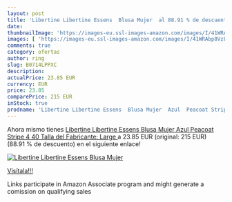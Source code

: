 ```yaml
---
layout: post
title: 'Libertine Libertine Essens  Blusa Mujer  al 88.91 % de descuento'
date: 
thumbnailImage: 'https://images-eu.ssl-images-amazon.com/images/I/41WRAbp8VzL._SL200_.jpg'
images: [ 'https://images-eu.ssl-images-amazon.com/images/I/41WRAbp8VzL._SL200_.jpg' ]
comments: true
category: ofertas
author: ring
slug: B0714LPPXC
description:
actualPrice: 23.85 EUR
currency: EUR
price: 23.85
comparePrice: 215 EUR
inStock: true
prodname: 'Libertine Libertine Essens  Blusa Mujer  Azul  Peacoat Stripe 4   40  Talla del Fabricante: Large '
---
```


Ahora mismo tienes [Libertine Libertine Essens  Blusa Mujer  Azul  Peacoat Stripe 4   40  Talla del Fabricante: Large ](https://www.amazon.es/dp/B0714LPPXC/?tag=tolees-21) a 23.85 EUR (original: 215 EUR) (88.91 %  de descuento) en el siguiente enlace!

[![Libertine Libertine Essens  Blusa Mujer ](https://images-eu.ssl-images-amazon.com/images/I/41WRAbp8VzL._SL200_.jpg)](https://www.amazon.es/dp/B0714LPPXC/?tag=tolees-21)

[Visítala!!!](https://www.amazon.es/dp/B0714LPPXC/?tag=tolees-21)

Links participate in Amazon Associate program and might generate a comission on qualifying sales
